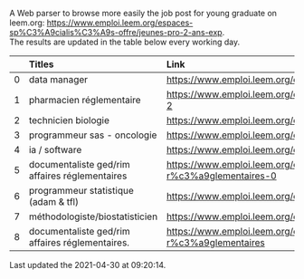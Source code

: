 A Web parser to browse more easily the job post for young graduate on leem.org: https://www.emploi.leem.org/espaces-sp%C3%A9cialis%C3%A9s-offre/jeunes-pro-2-ans-exp.  
The results are updated in the table below every working day.  


|    | Titles                                          | Link                                                                                     |   Department |   Consulted |
|---:|:------------------------------------------------|:-----------------------------------------------------------------------------------------|-------------:|------------:|
|  0 | data manager                                    | https://www.emploi.leem.org/content/data-manager-40                                      |           75 |         198 |
|  1 | pharmacien réglementaire                        | https://www.emploi.leem.org/content/pharmacien-r%c3%a9glementaire-2                      |           75 |        1463 |
|  2 | technicien biologie                             | https://www.emploi.leem.org/content/technicien-biologie-5                                |           75 |          57 |
|  3 | programmeur sas - oncologie                     | https://www.emploi.leem.org/content/programmeur-sas-oncologie-0                          |           75 |        1223 |
|  4 | ia / software                                   | https://www.emploi.leem.org/content/ia-software                                          |           75 |        1457 |
|  5 | documentaliste ged/rim affaires réglementaires  | https://www.emploi.leem.org/content/documentaliste-gedrim-affaires-r%c3%a9glementaires-0 |           75 |          58 |
|  6 | programmeur statistique (adam & tfl)            | https://www.emploi.leem.org/content/programmeur-statistique-adam-tfl                     |           92 |         266 |
|  7 | méthodologiste/biostatisticien                  | https://www.emploi.leem.org/content/m%c3%a9thodologistebiostatisticien                   |           78 |         103 |
|  8 | documentaliste ged/rim affaires réglementaires. | https://www.emploi.leem.org/content/documentaliste-gedrim-affaires-r%c3%a9glementaires   |           75 |         121 |
  
Last updated the 2021-04-30 at 09:20:14.
